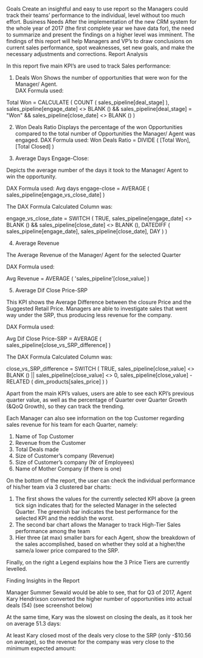 Goals
Create an insightful and easy to use report so the Managers could track their teams’ performance to the individual, level without too much effort. 
Business Needs
After the implementation of the new CRM system for the whole year of 2017 (the first complete year we have data for), the need to summarize and present the findings on a higher level was imminent. 
The findings of this report will help Managers and VP’s to draw conclusions on current sales performance, spot weaknesses, set new goals, and make the necessary adjustments and corrections.
Report Analysis

In this report five main KPI’s are used to track Sales performance:
1.	Deals Won
Shows the number of opportunities that were won for the Manager/ Agent.  
DAX Formula used:

Total Won = 
CALCULATE (
    COUNT ( sales_pipeline[deal_stage] ),
    sales_pipeline[engage_date] <> BLANK ()
        && sales_pipeline[deal_stage] = "Won"
        && sales_pipeline[close_date] <> BLANK ()
)

2.	Won Deals Ratio
Displays the percentage of the won Opportunities compared to the total number of Opportunities the Manager/ Agent was engaged.
DAX Formula used:
Won Deals Ratio = 
DIVIDE ( [Total Won], [Total Closed] )

3.	Average Days Engage-Close:

Depicts the average number of the days it took to the Manager/ Agent to win the opportunity.

DAX Formula used:
Avg days engage-close = 
AVERAGE ( sales_pipeline[engage_vs_close_date] )

The DAX Formula Calculated Column was:

engage_vs_close_date = 
SWITCH (
    TRUE,
    sales_pipeline[engage_date] <> BLANK ()
        && sales_pipeline[close_date] <> BLANK (), DATEDIFF ( sales_pipeline[engage_date], sales_pipeline[close_date], DAY )
)


4.	Average Revenue

The Average Revenue of the Manager/ Agent for the selected Quarter

DAX Formula used:

Avg Revenue = 
AVERAGE (  'sales_pipeline'[close_value]  )


5.	Average Dif Close Price-SRP

This KPI shows the Average Difference between the closure Price and the Suggested Retail Price. Managers are able to investigate sales that went way under the SRP, thus producing less revenue for the company.

DAX Formula used:

Avg Dif Close Price-SRP = 
AVERAGE ( sales_pipeline[close_vs_SRP_difference] )

The DAX Formula Calculated Column was:

close_vs_SRP_difference = 
SWITCH (
    TRUE,
    sales_pipeline[close_value] <> BLANK ()
        || sales_pipeline[close_value] <> 0, sales_pipeline[close_value] - RELATED ( dim_products[sales_price] )
)



Apart from the main KPI’s values, users are able to see each KPI’s previous quarter value, as well as the percentage of Quarter over Quarter Growth (&QoQ Growth), so they can track the trending.


Each Manager can also see information on the top Customer regarding sales revenue for his team for each Quarter, namely:

1.	Name of Top Customer
2.	Revenue from the Customer
3.	Total Deals made
4.	Size of Customer’s company (Revenue)
5.	Size of Customer’s company (Nr of Employees)
6.	Name of Mother Company (if there is one)



On the bottom of the report, the user can check the individual performance of his/her team via 3 clustered bar charts:

1.	The first shows the values for the currently selected KPI above (a green tick sign indicates that) for the selected Manager in the selected Quarter. The greenish bar indicates the best performance for the selected KPI and the reddish the worst.
2.	The second bar chart allows the Manager to track High-Tier Sales performance among the team
3.	Hier three (at max) smaller bars for each Agent, show the breakdown of the sales accomplished, based on whether they sold at a higher/the same/a lower price compared to the SRP.

Finally, on the right a Legend explains how the 3 Price Tiers are currently levelled.



Finding Insights in the Report

Manager Summer Sewald would be able to see, that for Q3 of 2017, Agent Kary Hendrixson converted the higher number of opportunities into actual deals (54) (see screenshot below)

 

At the same time, Kary was the slowest on closing the deals, as it took her on average 51.3 days:

 

At least Kary closed most of the deals very close to the SRP (only -$10.56 on average), so the revenue for the company was very close to the minimum expected amount:

 
